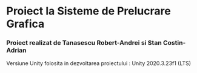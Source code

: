 # Proiect la Sisteme de Prelucrare Grafica
### Proiect realizat de Tanasescu Robert-Andrei si Stan Costin-Adrian
Versiune Unity folosita in dezvoltarea proiectului : Unity 2020.3.23f1 (LTS)
